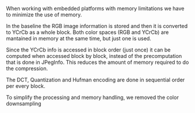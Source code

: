 When working with embedded platforms with memory limitations we have to minimize 
the use of memory.

In the baseline the RGB image information is stored and then it is converted to 
YCrCb as a whole block. Both color spaces (RGB and YCrCb) are mantained in 
memory at the same time, but just one is used.

Since the YCrCb info is accessed in block order (just once) it can be computed 
when accessed block by block, instead of the precomputation that is done in 
JPegInfo. This reduces the amount of memory required to do the compression.

The DCT, Quantization and Hufman encoding are done in sequential order per 
every block.

To simplify the processing and memory handling, we removed the color downsampling